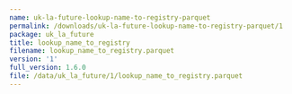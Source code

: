 ```yaml
---
name: uk-la-future-lookup-name-to-registry-parquet
permalink: /downloads/uk-la-future-lookup-name-to-registry-parquet/1
package: uk_la_future
title: lookup_name_to_registry
filename: lookup_name_to_registry.parquet
version: '1'
full_version: 1.6.0
file: /data/uk_la_future/1/lookup_name_to_registry.parquet
---
```

